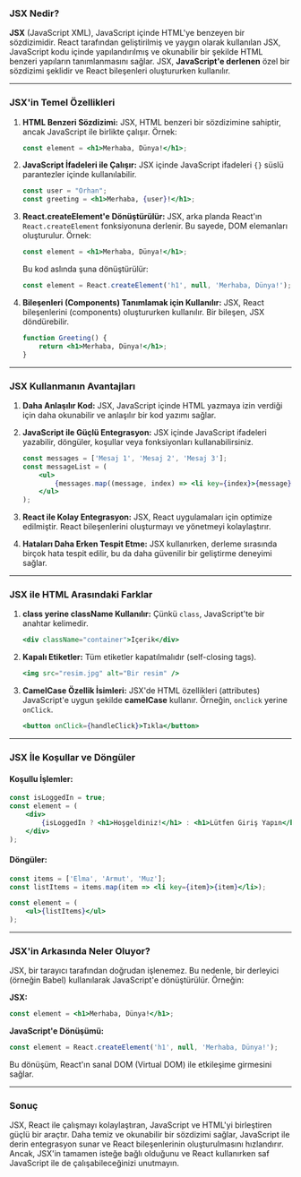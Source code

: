 

### **JSX Nedir?**

**JSX** (JavaScript XML), JavaScript içinde HTML'ye benzeyen bir sözdizimidir. React tarafından geliştirilmiş ve yaygın olarak kullanılan JSX, JavaScript kodu içinde yapılandırılmış ve okunabilir bir şekilde HTML benzeri yapıların tanımlanmasını sağlar. JSX, **JavaScript'e derlenen** özel bir sözdizimi şeklidir ve React bileşenleri oluştururken kullanılır.

---

### **JSX'in Temel Özellikleri**
1. **HTML Benzeri Sözdizimi:**
   JSX, HTML benzeri bir sözdizimine sahiptir, ancak JavaScript ile birlikte çalışır.
   Örnek:
   ```jsx
   const element = <h1>Merhaba, Dünya!</h1>;
   ```

2. **JavaScript İfadeleri ile Çalışır:**
   JSX içinde JavaScript ifadeleri `{}` süslü parantezler içinde kullanılabilir.
   ```jsx
   const user = "Orhan";
   const greeting = <h1>Merhaba, {user}!</h1>;
   ```

3. **React.createElement'e Dönüştürülür:**
   JSX, arka planda React'ın `React.createElement` fonksiyonuna derlenir. Bu sayede, DOM elemanları oluşturulur.
   Örnek:
   ```jsx
   const element = <h1>Merhaba, Dünya!</h1>;
   ```
   Bu kod aslında şuna dönüştürülür:
   ```javascript
   const element = React.createElement('h1', null, 'Merhaba, Dünya!');
   ```

4. **Bileşenleri (Components) Tanımlamak için Kullanılır:**
   JSX, React bileşenlerini (components) oluştururken kullanılır. Bir bileşen, JSX döndürebilir.
   ```jsx
   function Greeting() {
       return <h1>Merhaba, Dünya!</h1>;
   }
   ```

---

### **JSX Kullanmanın Avantajları**

1. **Daha Anlaşılır Kod:**
   JSX, JavaScript içinde HTML yazmaya izin verdiği için daha okunabilir ve anlaşılır bir kod yazımı sağlar.

2. **JavaScript ile Güçlü Entegrasyon:**
   JSX içinde JavaScript ifadeleri yazabilir, döngüler, koşullar veya fonksiyonları kullanabilirsiniz.
   ```jsx
   const messages = ['Mesaj 1', 'Mesaj 2', 'Mesaj 3'];
   const messageList = (
       <ul>
           {messages.map((message, index) => <li key={index}>{message}</li>)}
       </ul>
   );
   ```

3. **React ile Kolay Entegrasyon:**
   JSX, React uygulamaları için optimize edilmiştir. React bileşenlerini oluşturmayı ve yönetmeyi kolaylaştırır.

4. **Hataları Daha Erken Tespit Etme:**
   JSX kullanırken, derleme sırasında birçok hata tespit edilir, bu da daha güvenilir bir geliştirme deneyimi sağlar.

---

### **JSX ile HTML Arasındaki Farklar**

1. **class yerine className Kullanılır:**
   Çünkü `class`, JavaScript'te bir anahtar kelimedir.
   ```jsx
   <div className="container">İçerik</div>
   ```

2. **Kapalı Etiketler:**
   Tüm etiketler kapatılmalıdır (self-closing tags).
   ```jsx
   <img src="resim.jpg" alt="Bir resim" />
   ```

3. **CamelCase Özellik İsimleri:**
   JSX'de HTML özellikleri (attributes) JavaScript'e uygun şekilde **camelCase** kullanır. Örneğin, `onclick` yerine `onClick`.
   ```jsx
   <button onClick={handleClick}>Tıkla</button>
   ```

---

### **JSX İle Koşullar ve Döngüler**

#### Koşullu İşlemler:
```jsx
const isLoggedIn = true;
const element = (
    <div>
        {isLoggedIn ? <h1>Hoşgeldiniz!</h1> : <h1>Lütfen Giriş Yapın</h1>}
    </div>
);
```

#### Döngüler:
```jsx
const items = ['Elma', 'Armut', 'Muz'];
const listItems = items.map(item => <li key={item}>{item}</li>);

const element = (
    <ul>{listItems}</ul>
);
```

---

### **JSX'in Arkasında Neler Oluyor?**

JSX, bir tarayıcı tarafından doğrudan işlenemez. Bu nedenle, bir derleyici (örneğin Babel) kullanılarak JavaScript'e dönüştürülür. Örneğin:

**JSX:**
```jsx
const element = <h1>Merhaba, Dünya!</h1>;
```

**JavaScript'e Dönüşümü:**
```javascript
const element = React.createElement('h1', null, 'Merhaba, Dünya!');
```

Bu dönüşüm, React'ın sanal DOM (Virtual DOM) ile etkileşime girmesini sağlar.

---

### **Sonuç**
JSX, React ile çalışmayı kolaylaştıran, JavaScript ve HTML'yi birleştiren güçlü bir araçtır. Daha temiz ve okunabilir bir sözdizimi sağlar, JavaScript ile derin entegrasyon sunar ve React bileşenlerinin oluşturulmasını hızlandırır. Ancak, JSX'in tamamen isteğe bağlı olduğunu ve React kullanırken saf JavaScript ile de çalışabileceğinizi unutmayın.